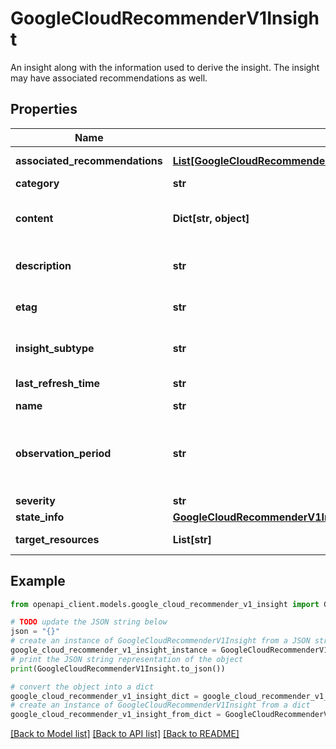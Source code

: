 # GoogleCloudRecommenderV1Insight

An insight along with the information used to derive the insight. The insight may have associated recommendations as well.

## Properties

Name | Type | Description | Notes
------------ | ------------- | ------------- | -------------
**associated_recommendations** | [**List[GoogleCloudRecommenderV1InsightRecommendationReference]**](GoogleCloudRecommenderV1InsightRecommendationReference.md) | Recommendations derived from this insight. | [optional] 
**category** | **str** | Category being targeted by the insight. | [optional] 
**content** | **Dict[str, object]** | A struct of custom fields to explain the insight. Example: \&quot;grantedPermissionsCount\&quot;: \&quot;1000\&quot; | [optional] 
**description** | **str** | Free-form human readable summary in English. The maximum length is 500 characters. | [optional] 
**etag** | **str** | Fingerprint of the Insight. Provides optimistic locking when updating states. | [optional] 
**insight_subtype** | **str** | Insight subtype. Insight content schema will be stable for a given subtype. | [optional] 
**last_refresh_time** | **str** | Timestamp of the latest data used to generate the insight. | [optional] 
**name** | **str** | Name of the insight. | [optional] 
**observation_period** | **str** | Observation period that led to the insight. The source data used to generate the insight ends at last_refresh_time and begins at (last_refresh_time - observation_period). | [optional] 
**severity** | **str** | Insight&#39;s severity. | [optional] 
**state_info** | [**GoogleCloudRecommenderV1InsightStateInfo**](GoogleCloudRecommenderV1InsightStateInfo.md) |  | [optional] 
**target_resources** | **List[str]** | Fully qualified resource names that this insight is targeting. | [optional] 

## Example

```python
from openapi_client.models.google_cloud_recommender_v1_insight import GoogleCloudRecommenderV1Insight

# TODO update the JSON string below
json = "{}"
# create an instance of GoogleCloudRecommenderV1Insight from a JSON string
google_cloud_recommender_v1_insight_instance = GoogleCloudRecommenderV1Insight.from_json(json)
# print the JSON string representation of the object
print(GoogleCloudRecommenderV1Insight.to_json())

# convert the object into a dict
google_cloud_recommender_v1_insight_dict = google_cloud_recommender_v1_insight_instance.to_dict()
# create an instance of GoogleCloudRecommenderV1Insight from a dict
google_cloud_recommender_v1_insight_from_dict = GoogleCloudRecommenderV1Insight.from_dict(google_cloud_recommender_v1_insight_dict)
```
[[Back to Model list]](../README.md#documentation-for-models) [[Back to API list]](../README.md#documentation-for-api-endpoints) [[Back to README]](../README.md)


